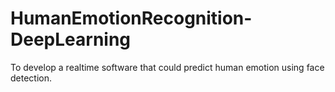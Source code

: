 # HumanEmotionRecognition-DeepLearning
To develop a realtime software that could predict human emotion using face detection.
